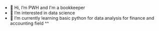 - 👋 Hi, I’m PWH and I'm a bookkeeper
- 👀 I’m interested in data science
- 🌱 I’m currently learning basic python for data analysis for finance and accounting field ^^

<!---
pwh99/pwh99 is a ✨ special ✨ repository because its `README.md` (this file) appears on your GitHub profile.
You can click the Preview link to take a look at your changes.
--->
